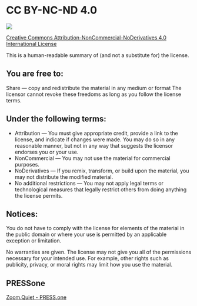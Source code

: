 # CC BY-NC-ND 4.0
![](https://i.creativecommons.org/l/by-nc-nd/4.0/88x31.png)

[Creative Commons Attribution-NonCommercial-NoDerivatives 4.0 International License](http://creativecommons.org/licenses/by-nc-nd/4.0/)

This is a human-readable summary of (and not a substitute for) the license. 

## You are free to:

Share — copy and redistribute the material in any medium or format
The licensor cannot revoke these freedoms as long as you follow the license terms.

## Under the following terms:

- Attribution — You must give appropriate credit, provide a link to the license, and indicate if changes were made. You may do so in any reasonable manner, but not in any way that suggests the licensor endorses you or your use.
- NonCommercial — You may not use the material for commercial purposes.
- NoDerivatives — If you remix, transform, or build upon the material, you may not distribute the modified material.
- No additional restrictions — You may not apply legal terms or technological measures that legally restrict others from doing anything the license permits.

## Notices:
You do not have to comply with the license for elements of the material in the public domain or where your use is permitted by an applicable exception or limitation.

No warranties are given. The license may not give you all of the permissions necessary for your intended use. For example, other rights such as publicity, privacy, or moral rights may limit how you use the material.

## PRESSone

[Zoom.Quiet - PRESS.one](https://press.one/p/v?s=daa9a127693ab0fde9141b894ff9f0dc452c33fc166f0e97252420b83a33088e6c67f5d44f63860c218859c099557d42908cbb8059ebfe92765636dbaaf654710&h=90f1dab4c8b24b6502c03cdf067a279d8a672ae229cc405e171f57c0d45613f7&a=6263e76c1e5ac3196975ad5fa05f458f49633f5c&f=P1&v=3)

